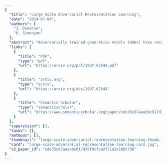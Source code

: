 ```yaml
---
{
  "title": "Large Scale Adversarial Representation Learning",
  "date": "2019-07-04",
  "authors": [
    "J. Donahue",
    "K. Simonyan"
  ],
  "abstract": "Adversarially trained generative models (GANs) have recently achieved compelling image synthesis results. But despite early successes in using GANs for unsupervised representation learning, they have since been superseded by approaches based on self-supervision. In this work we show that progress in image generation quality translates to substantially improved representation learning performance. Our approach, BigBiGAN, builds upon the state-of-the-art BigGAN model, extending it to representation learning by adding an encoder and modifying the discriminator. We extensively evaluate the representation learning and generation capabilities of these BigBiGAN models, demonstrating that these generation-based models achieve the state of the art in unsupervised representation learning on ImageNet, as well as in unconditional image generation.",
  "links": [
    {
      "title": "PDF",
      "type": "pdf",
      "url": "https://arxiv.org/pdf/1907.02544.pdf"
    },
    {
      "title": "arXiv.org",
      "type": "arxiv",
      "url": "https://arxiv.org/abs/1907.02544"
    },
    {
      "title": "Semantic Scholar",
      "type": "semanticscholar",
      "url": "https://www.semanticscholar.org/paper/cde35c87aaabbc617d38f9cfaa2721a2e166d750"
    }
  ],
  "supervision": [],
  "tasks": [],
  "methods": [],
  "thumbnail": "large-scale-adversarial-representation-learning-thumb.jpg",
  "card": "large-scale-adversarial-representation-learning-card.jpg",
  "s2_paper_id": "cde35c87aaabbc617d38f9cfaa2721a2e166d750"
}
---
```


